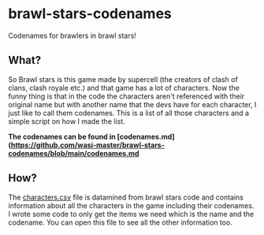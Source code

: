 # brawl-stars-codenames
 Codenames for brawlers in brawl stars!

## What?

So Brawl stars is this game made by supercell (the creators of clash of clans, clash royale etc.) and that game has a lot of characters. Now the funny thing is that in the code the characters aren't referenced with their original name but with another name that the devs have for each character, I just like to call them codenames. This is a list of all those characters and a simple script on how I made the list.

**The codenames can be found in [codenames.md](https://github.com/wasi-master/brawl-stars-codenames/blob/main/codenames.md**

## How?

The [characters.csv](https://github.com/wasi-master/brawl-stars-codenames/blob/master/characters.csv) file is datamined from brawl stars code and contains information about all the characters in the game including their codenames. I wrote some code to only get the items we need which is the name and the codename. You can open this file to see all the other information too.